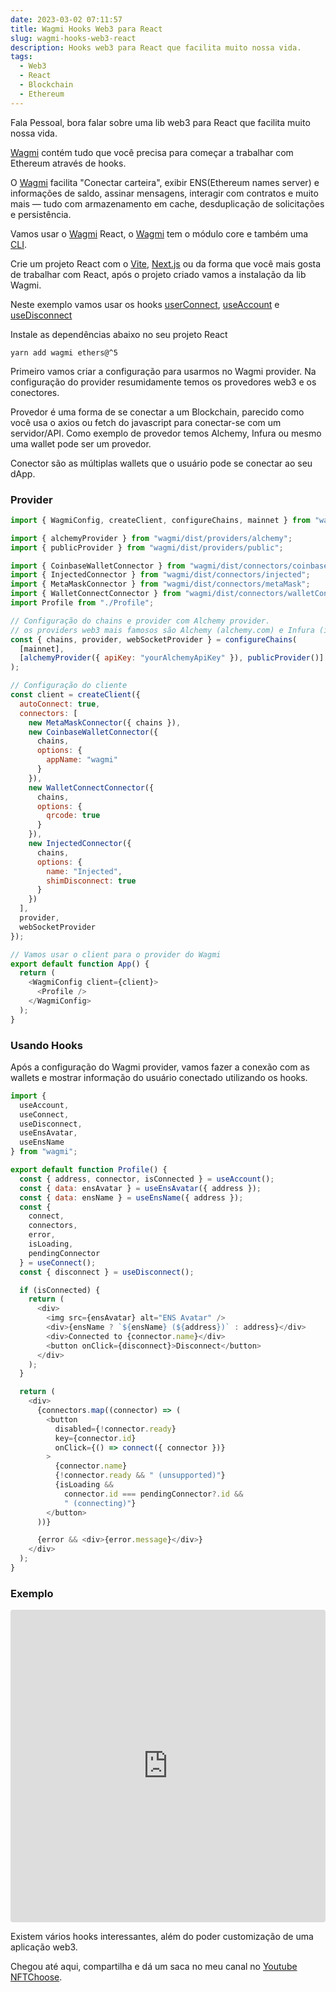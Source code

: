 ```yaml
---
date: 2023-03-02 07:11:57
title: Wagmi Hooks Web3 para React
slug: wagmi-hooks-web3-react
description: Hooks web3 para React que facilita muito nossa vida.
tags:
  - Web3
  - React
  - Blockchain
  - Ethereum
---
```

Fala Pessoal, bora falar sobre uma lib web3 para React que facilita muito nossa vida.

[Wagmi](https://wagmi.sh/) contém tudo que você precisa para começar a trabalhar com Ethereum através de hooks.

O [Wagmi](https://wagmi.sh/) facilita "Conectar carteira", exibir ENS(Ethereum names server) e informações de saldo, assinar mensagens, interagir com contratos e muito mais — tudo com armazenamento em cache, desduplicação de solicitações e persistência.

Vamos usar o [Wagmi](https://wagmi.sh/) React, o [Wagmi](https://wagmi.sh/) tem o módulo core e também uma [CLI](https://wagmi.sh/examples/connect-wallet).

Crie um projeto React com o [Vite](https://vitejs.dev/), [Next.js](https://nextjs.org/) ou da forma que você mais gosta de trabalhar com React, após o projeto criado vamos a instalação da lib Wagmi.

Neste exemplo vamos usar os hooks [userConnect](https://wagmi.sh/react/hooks/useConnect), [useAccount](https://wagmi.sh/react/hooks/useAccount) e [useDisconnect](https://wagmi.sh/react/hooks/useDisconnect)

Instale as dependências abaixo no seu projeto React

```shell
yarn add wagmi ethers@^5
```

Primeiro vamos criar a configuração para usarmos no Wagmi provider. Na configuração do provider resumidamente temos os provedores web3 e os conectores.

Provedor é uma forma de se conectar a um Blockchain, parecido como você usa o axios ou fetch do javascript para conectar-se com um servidor/API. Como exemplo de provedor temos Alchemy, Infura ou mesmo uma wallet pode ser um provedor.

Conector são as múltiplas wallets que o usuário pode se conectar ao seu dApp.

### Provider

```javascript
import { WagmiConfig, createClient, configureChains, mainnet } from "wagmi";

import { alchemyProvider } from "wagmi/dist/providers/alchemy";
import { publicProvider } from "wagmi/dist/providers/public";

import { CoinbaseWalletConnector } from "wagmi/dist/connectors/coinbaseWallet";
import { InjectedConnector } from "wagmi/dist/connectors/injected";
import { MetaMaskConnector } from "wagmi/dist/connectors/metaMask";
import { WalletConnectConnector } from "wagmi/dist/connectors/walletConnect";
import Profile from "./Profile";

// Configuração do chains e provider com Alchemy provider.
// os providers web3 mais famosos são Alchemy (alchemy.com) e Infura (infura.io)
const { chains, provider, webSocketProvider } = configureChains(
  [mainnet],
  [alchemyProvider({ apiKey: "yourAlchemyApiKey" }), publicProvider()]
);

// Configuração do cliente
const client = createClient({
  autoConnect: true,
  connectors: [
    new MetaMaskConnector({ chains }),
    new CoinbaseWalletConnector({
      chains,
      options: {
        appName: "wagmi"
      }
    }),
    new WalletConnectConnector({
      chains,
      options: {
        qrcode: true
      }
    }),
    new InjectedConnector({
      chains,
      options: {
        name: "Injected",
        shimDisconnect: true
      }
    })
  ],
  provider,
  webSocketProvider
});

// Vamos usar o client para o provider do Wagmi
export default function App() {
  return (
    <WagmiConfig client={client}>
      <Profile />
    </WagmiConfig>
  );
}
```

### U﻿sando Hooks

Após a configuração do Wagmi provider, vamos fazer a conexão com as wallets e mostrar informação do usuário conectado utilizando os hooks.

```javascript
import {
  useAccount,
  useConnect,
  useDisconnect,
  useEnsAvatar,
  useEnsName
} from "wagmi";

export default function Profile() {
  const { address, connector, isConnected } = useAccount();
  const { data: ensAvatar } = useEnsAvatar({ address });
  const { data: ensName } = useEnsName({ address });
  const {
    connect,
    connectors,
    error,
    isLoading,
    pendingConnector
  } = useConnect();
  const { disconnect } = useDisconnect();

  if (isConnected) {
    return (
      <div>
        <img src={ensAvatar} alt="ENS Avatar" />
        <div>{ensName ? `${ensName} (${address})` : address}</div>
        <div>Connected to {connector.name}</div>
        <button onClick={disconnect}>Disconnect</button>
      </div>
    );
  }

  return (
    <div>
      {connectors.map((connector) => (
        <button
          disabled={!connector.ready}
          key={connector.id}
          onClick={() => connect({ connector })}
        >
          {connector.name}
          {!connector.ready && " (unsupported)"}
          {isLoading &&
            connector.id === pendingConnector?.id &&
            " (connecting)"}
        </button>
      ))}

      {error && <div>{error.message}</div>}
    </div>
  );
}
```

### E﻿xemplo

<iframe src="https://codesandbox.io/embed/react-wagmi-hook-c9x9jg?fontsize=14&hidenavigation=1&theme=dark"
     style="width:100%; height:500px; border:0; border-radius: 4px; overflow:hidden;"
     title="React-Wagmi-hook"
     allow="accelerometer; ambient-light-sensor; camera; encrypted-media; geolocation; gyroscope; hid; microphone; midi; payment; usb; vr; xr-spatial-tracking"
     sandbox="allow-forms allow-modals allow-popups allow-presentation allow-same-origin allow-scripts"
   ></iframe>

Existem vários hooks interessantes, além do poder customização de uma aplicação web3.

Chegou até aqui, compartilha e dá um saca no meu canal no [Youtube NFTChoose](https://www.youtube.com/@nftchoose).